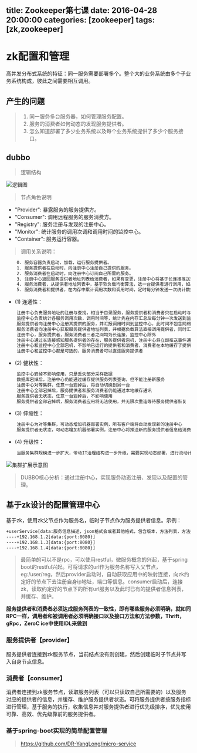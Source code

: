 title: Zookeeper第七课
date: 2016-04-28 20:00:00
categories: [zookeeper]
tags: [zk,zookeeper]
---

# zk配置和管理
高并发分布式系统的特征：同一服务需要部署多个。整个大的业务系统由多个子业务系统构成，彼此之间需要相互调用。

## 产生的问题
> 1. 同一服务多台服务器，如何管理服务配置。
> 2. 服务的消费者如何动态的发现服务提供者。
> 3. 怎么知道部署了多少业务系统以及每个业务系统提供了多少个服务接口。

## dubbo
> 逻辑结构

![逻辑图](/zk/logical.png)

<!--more -->
> 节点角色说明

* "Provider": 暴露服务的服务提供方。
* "Consumer": 调用远程服务的服务消费方。
* "Registry": 服务注册与发现的注册中心。
* "Monitor": 统计服务的调用次调和调用时间的监控中心。
* "Container": 服务运行容器。

> 调用关系说明：

```bash
    0. 服务容器负责启动，加载，运行服务提供者。
    1. 服务提供者在启动时，向注册中心注册自己提供的服务。
    2. 服务消费者在启动时，向注册中心订阅自己所需的服务。
    3. 注册中心返回服务提供者地址列表给消费者，如果有变更，注册中心将基于长连接推送变更数据给消费者。
    4. 服务消费者，从提供者地址列表中，基于软负载均衡算法，选一台提供者进行调用，如果调用失败，再选另一台调用。
    5. 服务消费者和提供者，在内存中累计调用次数和调用时间，定时每分钟发送一次统计数据到监控中心。
```
* (1) 连通性：

```bash
    注册中心负责服务地址的注册与查找，相当于目录服务，服务提供者和消费者只在启动时与注册中心交互，注册中心不转发请求，压力较小
    监控中心负责统计各服务调用次数，调用时间等，统计先在内存汇总后每分钟一次发送到监控中心服务器，并以报表展示
    服务提供者向注册中心注册其提供的服务，并汇报调用时间到监控中心，此时间不包含网络开销
    服务消费者向注册中心获取服务提供者地址列表，并根据负载算法直接调用提供者，同时汇报调用时间到监控中心，此时间包含网络开销
    注册中心，服务提供者，服务消费者三者之间均为长连接，监控中心除外
    注册中心通过长连接感知服务提供者的存在，服务提供者宕机，注册中心将立即推送事件通知消费者
    注册中心和监控中心全部宕机，不影响已运行的提供者和消费者，消费者在本地缓存了提供者列表
    注册中心和监控中心都是可选的，服务消费者可以直连服务提供者
```

* (2) 健状性：

```bash
    监控中心宕掉不影响使用，只是丢失部分采样数据
    数据库宕掉后，注册中心仍能通过缓存提供服务列表查询，但不能注册新服务
    注册中心对等集群，任意一台宕掉后，将自动切换到另一台
    注册中心全部宕掉后，服务提供者和服务消费者仍能通过本地缓存通讯
    服务提供者无状态，任意一台宕掉后，不影响使用
    服务提供者全部宕掉后，服务消费者应用将无法使用，并无限次重连等待服务提供者恢复
```

* (3) 伸缩性：
```bash
    注册中心为对等集群，可动态增加机器部署实例，所有客户端将自动发现新的注册中心
    服务提供者无状态，可动态增加机器部署实例，注册中心将推送新的服务提供者信息给消费者
```

* (4) 升级性：
```bash
    当服务集群规模进一步扩大，带动IT治理结构进一步升级，需要实现动态部署，进行流动计算，现有分布式服务架构不会带来阻力。
```
![集群扩展示意图](/zk/scale.png)

> DUBBO核心分析：通过注册中心，实现服务动态注册、发现以及配置的管理。

## 基于zk设计的配置管理中心
基于zk，使用zk父节点作为服务名，临时子节点作为服务提供者信息。示例：
```bash
+userService[data:服务信息描述，json格式会或者其他格式，包含版本，方法列表，方法描述]
----+192.168.1.2[data:{port:8080}]
----+192.168.1.3[data:{port:8080}]
----+192.168.1.4[data:{port:8080}]
```
> 最简单的可以不是rpc，可以使用restful，微服务概念的兴起，基于spring boot的restful兴起。可将请求的url作为服务名称写入父节点，eg:/user/reg，然后provider启动时，自动获取应用中的映射连接，向zk约定好的节点下去注册自身ip地址，端口等信息。consumer启动后，连接zk，读取约定好的节点下的所有url服务以及此时已有的提供者信息列表，并缓存、维护。

**服务提供者和消费者必须达成服务列表的一致性，即有哪些服务必须明确，就如同RPC一样，调用者和被调用者必须明确接口以及接口方法和方法参数，Thrift，gRpc，ZeroC ice中使用IDL来做到**

### 服务提供者【provider】
服务提供者连接到zk服务节点，当前结点没有则创建，然后创建临时子节点并写入自身节点信息。

### 消费者【consumer】
消费者连接到zk服务节点，读取服务列表（可以只读取自己所需要的）以及服务对应的提供者的信息，并缓存、维护服务提供者状态。可将服务提供者按服务指标进行管理，基于服务的执行，收集信息并对服务提供者进行优先级排序，优先使用可靠、高效、优先级靠前的服务提供者。

### 基于spring-boot实现的简单配置管理
> https://github.com/DR-YangLong/micro-service

